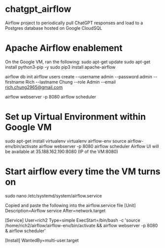 # chatgpt_airflow
Airflow project to periodically pull ChatGPT responses and load to a Postgres database hosted on Google CloudSQL

# Apache Airflow enablement 

On the Google VM, ran the following: 
sudo apt-get update
sudo apt-get install python3-pip -y
sudo pip3 install apache-airflow

airflow db init
airflow users create --username admin --password admin --firstname Rich --lastname Chung --role Admin --email rich.chung2965@gmail.com

airflow webserver -p 8080
airflow scheduler

# Set up Virtual Environment within Google VM
sudo apt-get install virtualenv
virtualenv airflow-env
source airflow-env/bin/activate
airflow webserver -p 8080
airflow scheduler
Airflow UI will be available at 35.188.162.190:8080  (IP of the VM:8080)

# Start airflow every time the VM turns on
sudo nano /etc/systemd/system/airflow.service

Copied and paste the following into the airflow.service file
[Unit]
Description=Airflow service
After=network.target

[Service]
User=rich2
Type=simple
ExecStart=/bin/bash -c 'source /home/rich2/airflow/airflow-env/bin/activate && airflow webserver -p 8080 & airflow scheduler'

[Install]
WantedBy=multi-user.target
